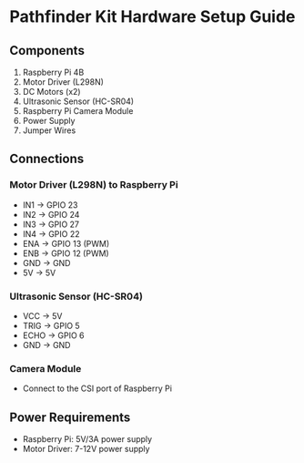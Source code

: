 # Pathfinder Kit Hardware Setup Guide

## Components
1. Raspberry Pi 4B
2. Motor Driver (L298N)
3. DC Motors (x2)
4. Ultrasonic Sensor (HC-SR04)
5. Raspberry Pi Camera Module
6. Power Supply
7. Jumper Wires

## Connections

### Motor Driver (L298N) to Raspberry Pi
- IN1 → GPIO 23
- IN2 → GPIO 24
- IN3 → GPIO 27
- IN4 → GPIO 22
- ENA → GPIO 13 (PWM)
- ENB → GPIO 12 (PWM)
- GND → GND
- 5V → 5V

### Ultrasonic Sensor (HC-SR04)
- VCC → 5V
- TRIG → GPIO 5
- ECHO → GPIO 6
- GND → GND

### Camera Module
- Connect to the CSI port of Raspberry Pi

## Power Requirements
- Raspberry Pi: 5V/3A power supply
- Motor Driver: 7-12V power supply
